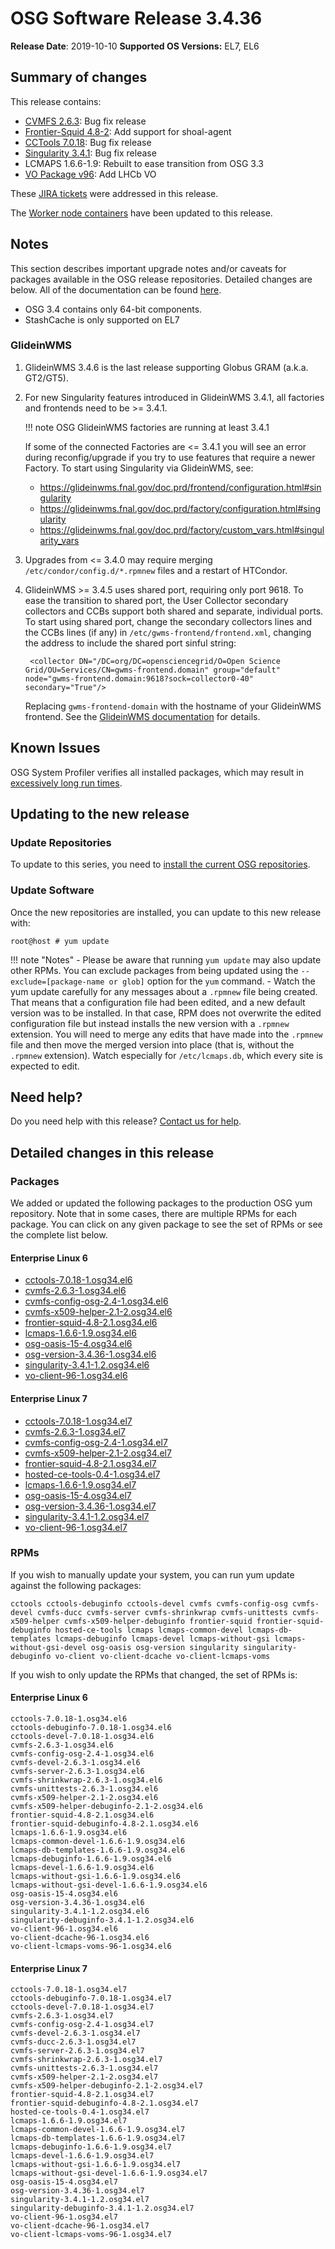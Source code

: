 OSG Software Release 3.4.36
===========================

**Release Date**: 2019-10-10
**Supported OS Versions:** EL7, EL6

Summary of changes
------------------

This release contains:

-   [CVMFS 2.6.3](https://cvmfs.readthedocs.io/en/2.6/cpt-releasenotes.html): Bug fix release
-   [Frontier-Squid 4.8-2](http://frontier.cern.ch/dist/frontier-squid-releasenotes.txt): Add support for shoal-agent
-   [CCTools 7.0.18](http://ccl.cse.nd.edu/software/): Bug fix release
-   [Singularity 3.4.1](https://github.com/sylabs/singularity/releases/tag/v3.4.1): Bug fix release
-   LCMAPS 1.6.6-1.9: Rebuilt to ease transition from OSG 3.3
-   [VO Package v96](https://github.com/opensciencegrid/osg-vo-config/releases/tag/release-96): Add LHCb VO

These [JIRA tickets](https://jira.opensciencegrid.org/issues/?jql=project%20%3D%20SOFTWARE%20AND%20fixVersion%20%3D%203.4.36%20ORDER%20BY%20priority%20DESC%2C%20key%20DESC) were addressed in this release.

The [Worker node containers](/worker-node/using-wn-containers/) have been updated to this release.

Notes
-----

This section describes important upgrade notes and/or caveats for packages available in the OSG release repositories.
Detailed changes are below. All of the documentation can be found [here](/index.md).

-   OSG 3.4 contains only 64-bit components.
-   StashCache is only supported on EL7

### GlideinWMS ###

1. GlideinWMS 3.4.6 is the last release supporting Globus GRAM (a.k.a. GT2/GT5).

1. For new Singularity features introduced in GlideinWMS 3.4.1, all factories and frontends need to be >= 3.4.1.

    !!! note
        OSG GlideinWMS factories are running at least 3.4.1

    If some of the connected Factories are <= 3.4.1 you will see an error during reconfig/upgrade if you try to use
    features that require a newer Factory.
    To start using Singularity via GlideinWMS, see:

    - <https://glideinwms.fnal.gov/doc.prd/frontend/configuration.html#singularity>
    - <https://glideinwms.fnal.gov/doc.prd/factory/configuration.html#singularity>
    - <https://glideinwms.fnal.gov/doc.prd/factory/custom_vars.html#singularity_vars>

1. Upgrades from <= 3.4.0 may require merging `/etc/condor/config.d/*.rpmnew` files and a restart of HTCondor.

1. GlideinWMS >= 3.4.5 uses shared port, requiring only port 9618.
   To ease the transition to shared port, the User Collector secondary collectors and CCBs support both shared and
   separate, individual ports.
   To start using shared port, change the secondary collectors lines and the CCBs lines (if any) in
   `/etc/gwms-frontend/frontend.xml`, changing the address to include the shared port sinful string:

        <collector DN="/DC=org/DC=opensciencegrid/O=Open Science Grid/OU=Services/CN=gwms-frontend.domain" group="default" node="gwms-frontend.domain:9618?sock=collector0-40" secondary="True"/>

    Replacing `gwms-frontend-domain` with the hostname of your GlideinWMS frontend.
    See the [GlideinWMS documentation](https://glideinwms.fnal.gov/doc.prd/components/condor.html#collectors ) for details.

Known Issues
------------

OSG System Profiler verifies all installed packages, which may result in
[excessively long run times](https://opensciencegrid.atlassian.net/browse/SOFTWARE-3804).

Updating to the new release
---------------------------


### Update Repositories

To update to this series, you need to [install the current OSG repositories](/common/yum#install-osg-repositories).

### Update Software

Once the new repositories are installed, you can update to this new release with:

``` console
root@host # yum update
```

!!! note "Notes"
    -   Please be aware that running `yum update` may also update other RPMs. You can exclude packages from being updated using the `--exclude=[package-name or glob]` option for the `yum` command.
    -   Watch the yum update carefully for any messages about a `.rpmnew` file being created. That means that a configuration file had been edited, and a new default version was to be installed. In that case, RPM does not overwrite the edited configuration file but instead installs the new version with a `.rpmnew` extension. You will need to merge any edits that have made into the `.rpmnew` file and then move the merged version into place (that is, without the `.rpmnew` extension). Watch especially for `/etc/lcmaps.db`, which every site is expected to edit.

Need help?
----------

Do you need help with this release? [Contact us for help](/common/help).

Detailed changes in this release
--------------------------------

### Packages

We added or updated the following packages to the production OSG yum repository. Note that in some cases, there are multiple RPMs for each package. You can click on any given package to see the set of RPMs or see the complete list below.

#### Enterprise Linux 6

-   [cctools-7.0.18-1.osg34.el6](https://koji.chtc.wisc.edu/koji/search?match=glob&type=build&terms=cctools-7.0.18-1.osg34.el6)
-   [cvmfs-2.6.3-1.osg34.el6](https://koji.chtc.wisc.edu/koji/search?match=glob&type=build&terms=cvmfs-2.6.3-1.osg34.el6)
-   [cvmfs-config-osg-2.4-1.osg34.el6](https://koji.chtc.wisc.edu/koji/search?match=glob&type=build&terms=cvmfs-config-osg-2.4-1.osg34.el6)
-   [cvmfs-x509-helper-2.1-2.osg34.el6](https://koji.chtc.wisc.edu/koji/search?match=glob&type=build&terms=cvmfs-x509-helper-2.1-2.osg34.el6)
-   [frontier-squid-4.8-2.1.osg34.el6](https://koji.chtc.wisc.edu/koji/search?match=glob&type=build&terms=frontier-squid-4.8-2.1.osg34.el6)
-   [lcmaps-1.6.6-1.9.osg34.el6](https://koji.chtc.wisc.edu/koji/search?match=glob&type=build&terms=lcmaps-1.6.6-1.9.osg34.el6)
-   [osg-oasis-15-4.osg34.el6](https://koji.chtc.wisc.edu/koji/search?match=glob&type=build&terms=osg-oasis-15-4.osg34.el6)
-   [osg-version-3.4.36-1.osg34.el6](https://koji.chtc.wisc.edu/koji/search?match=glob&type=build&terms=osg-version-3.4.36-1.osg34.el6)
-   [singularity-3.4.1-1.2.osg34.el6](https://koji.chtc.wisc.edu/koji/search?match=glob&type=build&terms=singularity-3.4.1-1.2.osg34.el6)
-   [vo-client-96-1.osg34.el6](https://koji.chtc.wisc.edu/koji/search?match=glob&type=build&terms=vo-client-96-1.osg34.el6)

#### Enterprise Linux 7

-   [cctools-7.0.18-1.osg34.el7](https://koji.chtc.wisc.edu/koji/search?match=glob&type=build&terms=cctools-7.0.18-1.osg34.el7)
-   [cvmfs-2.6.3-1.osg34.el7](https://koji.chtc.wisc.edu/koji/search?match=glob&type=build&terms=cvmfs-2.6.3-1.osg34.el7)
-   [cvmfs-config-osg-2.4-1.osg34.el7](https://koji.chtc.wisc.edu/koji/search?match=glob&type=build&terms=cvmfs-config-osg-2.4-1.osg34.el7)
-   [cvmfs-x509-helper-2.1-2.osg34.el7](https://koji.chtc.wisc.edu/koji/search?match=glob&type=build&terms=cvmfs-x509-helper-2.1-2.osg34.el7)
-   [frontier-squid-4.8-2.1.osg34.el7](https://koji.chtc.wisc.edu/koji/search?match=glob&type=build&terms=frontier-squid-4.8-2.1.osg34.el7)
-   [hosted-ce-tools-0.4-1.osg34.el7](https://koji.chtc.wisc.edu/koji/search?match=glob&type=build&terms=hosted-ce-tools-0.4-1.osg34.el7)
-   [lcmaps-1.6.6-1.9.osg34.el7](https://koji.chtc.wisc.edu/koji/search?match=glob&type=build&terms=lcmaps-1.6.6-1.9.osg34.el7)
-   [osg-oasis-15-4.osg34.el7](https://koji.chtc.wisc.edu/koji/search?match=glob&type=build&terms=osg-oasis-15-4.osg34.el7)
-   [osg-version-3.4.36-1.osg34.el7](https://koji.chtc.wisc.edu/koji/search?match=glob&type=build&terms=osg-version-3.4.36-1.osg34.el7)
-   [singularity-3.4.1-1.2.osg34.el7](https://koji.chtc.wisc.edu/koji/search?match=glob&type=build&terms=singularity-3.4.1-1.2.osg34.el7)
-   [vo-client-96-1.osg34.el7](https://koji.chtc.wisc.edu/koji/search?match=glob&type=build&terms=vo-client-96-1.osg34.el7)

### RPMs

If you wish to manually update your system, you can run yum update against the following packages:

    cctools cctools-debuginfo cctools-devel cvmfs cvmfs-config-osg cvmfs-devel cvmfs-ducc cvmfs-server cvmfs-shrinkwrap cvmfs-unittests cvmfs-x509-helper cvmfs-x509-helper-debuginfo frontier-squid frontier-squid-debuginfo hosted-ce-tools lcmaps lcmaps-common-devel lcmaps-db-templates lcmaps-debuginfo lcmaps-devel lcmaps-without-gsi lcmaps-without-gsi-devel osg-oasis osg-version singularity singularity-debuginfo vo-client vo-client-dcache vo-client-lcmaps-voms

If you wish to only update the RPMs that changed, the set of RPMs is:

#### Enterprise Linux 6

``` file
cctools-7.0.18-1.osg34.el6
cctools-debuginfo-7.0.18-1.osg34.el6
cctools-devel-7.0.18-1.osg34.el6
cvmfs-2.6.3-1.osg34.el6
cvmfs-config-osg-2.4-1.osg34.el6
cvmfs-devel-2.6.3-1.osg34.el6
cvmfs-server-2.6.3-1.osg34.el6
cvmfs-shrinkwrap-2.6.3-1.osg34.el6
cvmfs-unittests-2.6.3-1.osg34.el6
cvmfs-x509-helper-2.1-2.osg34.el6
cvmfs-x509-helper-debuginfo-2.1-2.osg34.el6
frontier-squid-4.8-2.1.osg34.el6
frontier-squid-debuginfo-4.8-2.1.osg34.el6
lcmaps-1.6.6-1.9.osg34.el6
lcmaps-common-devel-1.6.6-1.9.osg34.el6
lcmaps-db-templates-1.6.6-1.9.osg34.el6
lcmaps-debuginfo-1.6.6-1.9.osg34.el6
lcmaps-devel-1.6.6-1.9.osg34.el6
lcmaps-without-gsi-1.6.6-1.9.osg34.el6
lcmaps-without-gsi-devel-1.6.6-1.9.osg34.el6
osg-oasis-15-4.osg34.el6
osg-version-3.4.36-1.osg34.el6
singularity-3.4.1-1.2.osg34.el6
singularity-debuginfo-3.4.1-1.2.osg34.el6
vo-client-96-1.osg34.el6
vo-client-dcache-96-1.osg34.el6
vo-client-lcmaps-voms-96-1.osg34.el6
```

#### Enterprise Linux 7

``` file
cctools-7.0.18-1.osg34.el7
cctools-debuginfo-7.0.18-1.osg34.el7
cctools-devel-7.0.18-1.osg34.el7
cvmfs-2.6.3-1.osg34.el7
cvmfs-config-osg-2.4-1.osg34.el7
cvmfs-devel-2.6.3-1.osg34.el7
cvmfs-ducc-2.6.3-1.osg34.el7
cvmfs-server-2.6.3-1.osg34.el7
cvmfs-shrinkwrap-2.6.3-1.osg34.el7
cvmfs-unittests-2.6.3-1.osg34.el7
cvmfs-x509-helper-2.1-2.osg34.el7
cvmfs-x509-helper-debuginfo-2.1-2.osg34.el7
frontier-squid-4.8-2.1.osg34.el7
frontier-squid-debuginfo-4.8-2.1.osg34.el7
hosted-ce-tools-0.4-1.osg34.el7
lcmaps-1.6.6-1.9.osg34.el7
lcmaps-common-devel-1.6.6-1.9.osg34.el7
lcmaps-db-templates-1.6.6-1.9.osg34.el7
lcmaps-debuginfo-1.6.6-1.9.osg34.el7
lcmaps-devel-1.6.6-1.9.osg34.el7
lcmaps-without-gsi-1.6.6-1.9.osg34.el7
lcmaps-without-gsi-devel-1.6.6-1.9.osg34.el7
osg-oasis-15-4.osg34.el7
osg-version-3.4.36-1.osg34.el7
singularity-3.4.1-1.2.osg34.el7
singularity-debuginfo-3.4.1-1.2.osg34.el7
vo-client-96-1.osg34.el7
vo-client-dcache-96-1.osg34.el7
vo-client-lcmaps-voms-96-1.osg34.el7
```
